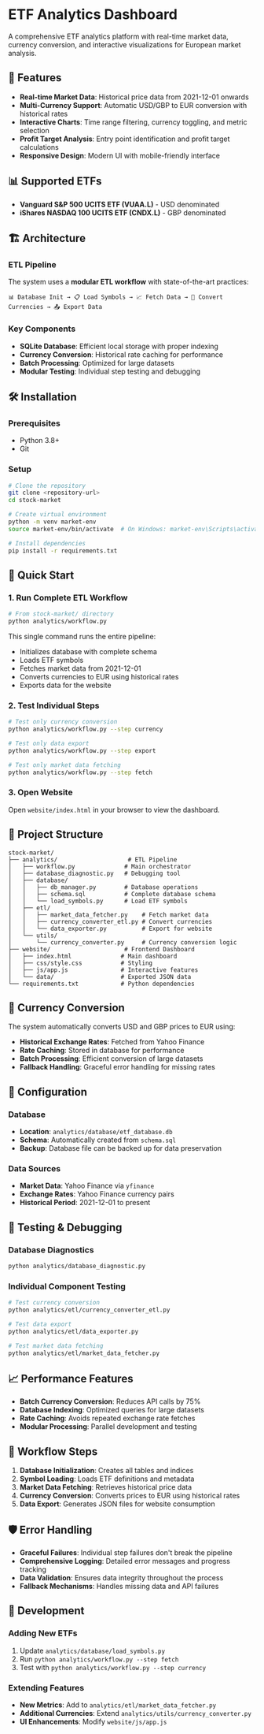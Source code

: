 # ETF Analytics Dashboard

A comprehensive ETF analytics platform with real-time market data, currency conversion, and interactive visualizations for European market analysis.

## 🚀 Features

- **Real-time Market Data**: Historical price data from 2021-12-01 onwards
- **Multi-Currency Support**: Automatic USD/GBP to EUR conversion with historical rates
- **Interactive Charts**: Time range filtering, currency toggling, and metric selection
- **Profit Target Analysis**: Entry point identification and profit target calculations
- **Responsive Design**: Modern UI with mobile-friendly interface

## 📊 Supported ETFs

- **Vanguard S&P 500 UCITS ETF (VUAA.L)** - USD denominated
- **iShares NASDAQ 100 UCITS ETF (CNDX.L)** - GBP denominated

## 🏗️ Architecture

### ETL Pipeline
The system uses a **modular ETL workflow** with state-of-the-art practices:

```
📊 Database Init → 📋 Load Symbols → 📈 Fetch Data → 💱 Convert Currencies → 📤 Export Data
```

### Key Components
- **SQLite Database**: Efficient local storage with proper indexing
- **Currency Conversion**: Historical rate caching for performance
- **Batch Processing**: Optimized for large datasets
- **Modular Testing**: Individual step testing and debugging

## 🛠️ Installation

### Prerequisites
- Python 3.8+
- Git

### Setup
```bash
# Clone the repository
git clone <repository-url>
cd stock-market

# Create virtual environment
python -m venv market-env
source market-env/bin/activate  # On Windows: market-env\Scripts\activate

# Install dependencies
pip install -r requirements.txt
```

## 🚀 Quick Start

### 1. Run Complete ETL Workflow
```bash
# From stock-market/ directory
python analytics/workflow.py
```

This single command runs the entire pipeline:
- Initializes database with complete schema
- Loads ETF symbols
- Fetches market data from 2021-12-01
- Converts currencies to EUR using historical rates
- Exports data for the website

### 2. Test Individual Steps
```bash
# Test only currency conversion
python analytics/workflow.py --step currency

# Test only data export
python analytics/workflow.py --step export

# Test only market data fetching
python analytics/workflow.py --step fetch
```

### 3. Open Website
Open `website/index.html` in your browser to view the dashboard.

## 📁 Project Structure

```
stock-market/
├── analytics/                    # ETL Pipeline
│   ├── workflow.py              # Main orchestrator
│   ├── database_diagnostic.py   # Debugging tool
│   ├── database/
│   │   ├── db_manager.py        # Database operations
│   │   ├── schema.sql           # Complete database schema
│   │   └── load_symbols.py      # Load ETF symbols
│   ├── etl/
│   │   ├── market_data_fetcher.py    # Fetch market data
│   │   ├── currency_converter_etl.py # Convert currencies
│   │   └── data_exporter.py          # Export for website
│   └── utils/
│       └── currency_converter.py     # Currency conversion logic
├── website/                     # Frontend Dashboard
│   ├── index.html              # Main dashboard
│   ├── css/style.css           # Styling
│   ├── js/app.js               # Interactive features
│   └── data/                   # Exported JSON data
└── requirements.txt            # Python dependencies
```

## 💱 Currency Conversion

The system automatically converts USD and GBP prices to EUR using:

- **Historical Exchange Rates**: Fetched from Yahoo Finance
- **Rate Caching**: Stored in database for performance
- **Batch Processing**: Efficient conversion of large datasets
- **Fallback Handling**: Graceful error handling for missing rates

## 🔧 Configuration

### Database
- **Location**: `analytics/database/etf_database.db`
- **Schema**: Automatically created from `schema.sql`
- **Backup**: Database file can be backed up for data preservation

### Data Sources
- **Market Data**: Yahoo Finance via `yfinance`
- **Exchange Rates**: Yahoo Finance currency pairs
- **Historical Period**: 2021-12-01 to present

## 🧪 Testing & Debugging

### Database Diagnostics
```bash
python analytics/database_diagnostic.py
```

### Individual Component Testing
```bash
# Test currency conversion
python analytics/etl/currency_converter_etl.py

# Test data export
python analytics/etl/data_exporter.py

# Test market data fetching
python analytics/etl/market_data_fetcher.py
```

## 📈 Performance Features

- **Batch Currency Conversion**: Reduces API calls by 75%
- **Database Indexing**: Optimized queries for large datasets
- **Rate Caching**: Avoids repeated exchange rate fetches
- **Modular Processing**: Parallel development and testing

## 🔄 Workflow Steps

1. **Database Initialization**: Creates all tables and indices
2. **Symbol Loading**: Loads ETF definitions and metadata
3. **Market Data Fetching**: Retrieves historical price data
4. **Currency Conversion**: Converts prices to EUR using historical rates
5. **Data Export**: Generates JSON files for website consumption

## 🛡️ Error Handling

- **Graceful Failures**: Individual step failures don't break the pipeline
- **Comprehensive Logging**: Detailed error messages and progress tracking
- **Data Validation**: Ensures data integrity throughout the process
- **Fallback Mechanisms**: Handles missing data and API failures

## 📝 Development

### Adding New ETFs
1. Update `analytics/database/load_symbols.py`
2. Run `python analytics/workflow.py --step fetch`
3. Test with `python analytics/workflow.py --step currency`

### Extending Features
- **New Metrics**: Add to `analytics/etl/market_data_fetcher.py`
- **Additional Currencies**: Extend `analytics/utils/currency_converter.py`
- **UI Enhancements**: Modify `website/js/app.js`

